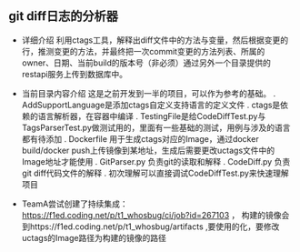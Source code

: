 ## git diff日志的分析器
- 详细介绍
利用ctags工具，解释出diff文件中的方法与变量，然后根据变更的行，推测变更的方法，并最终把一次commit变更的方法列表、所属的owner、日期、当前build的版本号（非必须）通过另外一个目录提供的restapi服务上传到数据库中。

- 当前目录内容介绍
这是之前开发到一半的项目，可以作为参考的基础。
. AddSupportLanguage是添加ctags自定义支持语言的定义文件
. ctags是依赖的语言解析器，在容器中编译
. TestingFile是给CodeDiffTest.py与TagsParserTest.py做测试用的，里面有一些基础的测试，用例与涉及的语言都有待添加
. Dockerfile 用于生成ctags对应的Image，通过docker build/docker push上传镜像到某地址，生成后需要更改uctags文件中的Image地址才能使用
. GitParser.py 负责git的读取和解释
. CodeDiff.py 负责git diff代码文件的解释
. 初次理解可以直接调试CodeDiffTest.py来快速理解项目

- TeamA尝试创建了持续集成：https://f1ed.coding.net/p/t1_whosbug/ci/job?id=267103 ， 构建的镜像会到https://f1ed.coding.net/p/t1_whosbug/artifacts ,要使用的化，要修改uctags的Image路径为构建的镜像的路径